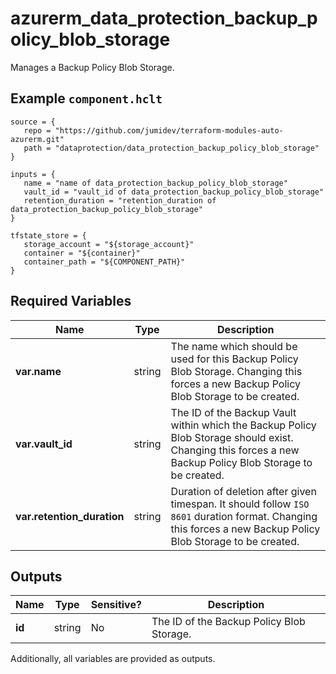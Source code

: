 # azurerm_data_protection_backup_policy_blob_storage

Manages a Backup Policy Blob Storage.

## Example `component.hclt`

```hcl
source = {
   repo = "https://github.com/jumidev/terraform-modules-auto-azurerm.git" 
   path = "dataprotection/data_protection_backup_policy_blob_storage" 
}

inputs = {
   name = "name of data_protection_backup_policy_blob_storage" 
   vault_id = "vault_id of data_protection_backup_policy_blob_storage" 
   retention_duration = "retention_duration of data_protection_backup_policy_blob_storage" 
}

tfstate_store = {
   storage_account = "${storage_account}" 
   container = "${container}" 
   container_path = "${COMPONENT_PATH}" 
}

```

## Required Variables

| Name | Type |  Description |
| ---- | --------- |  ----------- |
| **var.name** | string |  The name which should be used for this Backup Policy Blob Storage. Changing this forces a new Backup Policy Blob Storage to be created. | 
| **var.vault_id** | string |  The ID of the Backup Vault within which the Backup Policy Blob Storage should exist. Changing this forces a new Backup Policy Blob Storage to be created. | 
| **var.retention_duration** | string |  Duration of deletion after given timespan. It should follow `ISO 8601` duration format. Changing this forces a new Backup Policy Blob Storage to be created. | 



## Outputs

| Name | Type | Sensitive? | Description |
| ---- | ---- | --------- | --------- |
| **id** | string | No  | The ID of the Backup Policy Blob Storage. | 

Additionally, all variables are provided as outputs.

